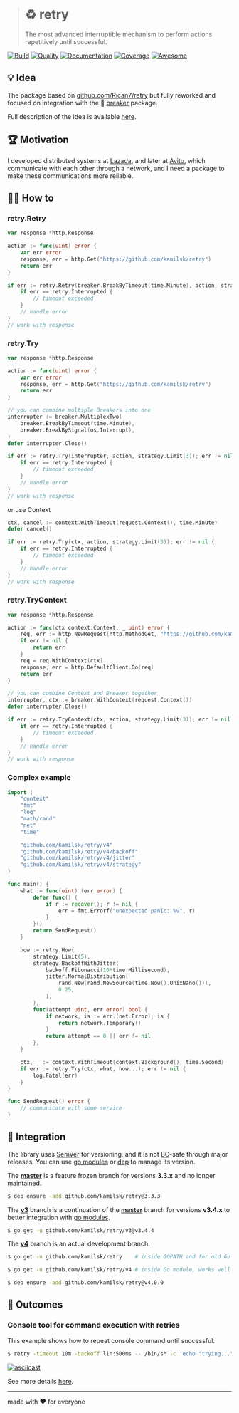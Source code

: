 > # ♻️ retry
>
> The most advanced interruptible mechanism to perform actions repetitively until successful.

[![Build][icon_build]][page_build]
[![Quality][icon_quality]][page_quality]
[![Documentation][icon_docs]][page_docs]
[![Coverage][icon_coverage]][page_coverage]
[![Awesome][icon_awesome]][page_awesome]

## 💡 Idea

The package based on [github.com/Rican7/retry](https://github.com/Rican7/retry) but fully reworked
and focused on integration with the 🚧 [breaker][] package.

Full description of the idea is available [here][design].

## 🏆 Motivation

I developed distributed systems at [Lazada](https://github.com/lazada), and later at [Avito](https://tech.avito.ru),
which communicate with each other through a network, and I need a package to make these communications more reliable.

## 🤼‍♂️ How to

### retry.Retry

```go
var response *http.Response

action := func(uint) error {
	var err error
	response, err = http.Get("https://github.com/kamilsk/retry")
	return err
}

if err := retry.Retry(breaker.BreakByTimeout(time.Minute), action, strategy.Limit(3)); err != nil {
	if err == retry.Interrupted {
		// timeout exceeded
	}
	// handle error
}
// work with response
```

### retry.Try

```go
var response *http.Response

action := func(uint) error {
	var err error
	response, err = http.Get("https://github.com/kamilsk/retry")
	return err
}

// you can combine multiple Breakers into one
interrupter := breaker.MultiplexTwo(
	breaker.BreakByTimeout(time.Minute),
	breaker.BreakBySignal(os.Interrupt),
)
defer interrupter.Close()

if err := retry.Try(interrupter, action, strategy.Limit(3)); err != nil {
	if err == retry.Interrupted {
		// timeout exceeded
	}
	// handle error
}
// work with response
```

or use Context

```go
ctx, cancel := context.WithTimeout(request.Context(), time.Minute)
defer cancel()

if err := retry.Try(ctx, action, strategy.Limit(3)); err != nil {
	if err == retry.Interrupted {
		// timeout exceeded
	}
	// handle error
}
// work with response
```

### retry.TryContext

```go
var response *http.Response

action := func(ctx context.Context, _ uint) error {
	req, err := http.NewRequest(http.MethodGet, "https://github.com/kamilsk/retry", nil)
	if err != nil {
		return err
	}
	req = req.WithContext(ctx)
	response, err = http.DefaultClient.Do(req)
	return err
}

// you can combine Context and Breaker together
interrupter, ctx := breaker.WithContext(request.Context())
defer interrupter.Close()

if err := retry.TryContext(ctx, action, strategy.Limit(3)); err != nil {
	if err == retry.Interrupted {
		// timeout exceeded
	}
	// handle error
}
// work with response
```

### Complex example

```go
import (
	"context"
	"fmt"
	"log"
	"math/rand"
	"net"
	"time"

	"github.com/kamilsk/retry/v4"
	"github.com/kamilsk/retry/v4/backoff"
	"github.com/kamilsk/retry/v4/jitter"
	"github.com/kamilsk/retry/v4/strategy"
)

func main() {
	what := func(uint) (err error) {
		defer func() {
			if r := recover(); r != nil {
				err = fmt.Errorf("unexpected panic: %v", r)
			}
		}()
		return SendRequest()
	}

	how := retry.How{
		strategy.Limit(5),
		strategy.BackoffWithJitter(
			backoff.Fibonacci(10*time.Millisecond),
			jitter.NormalDistribution(
				rand.New(rand.NewSource(time.Now().UnixNano())),
				0.25,
			),
		),
		func(attempt uint, err error) bool {
			if network, is := err.(net.Error); is {
				return network.Temporary()
			}
			return attempt == 0 || err != nil
		},
	}

	ctx, _ := context.WithTimeout(context.Background(), time.Second)
	if err := retry.Try(ctx, what, how...); err != nil {
		log.Fatal(err)
	}
}

func SendRequest() error {
	// communicate with some service
}
```

## 🧩 Integration

The library uses [SemVer](https://semver.org) for versioning, and it is not
[BC](https://en.wikipedia.org/wiki/Backward_compatibility)-safe through major releases.
You can use [go modules](https://github.com/golang/go/wiki/Modules) or
[dep](https://golang.github.io/dep/) to manage its version.

The **[master][legacy]** is a feature frozen branch for versions **3.3.x** and no longer maintained.

```bash
$ dep ensure -add github.com/kamilsk/retry@3.3.3
```

The **[v3][]** branch is a continuation of the **[master][legacy]** branch for versions **v3.4.x**
to better integration with [go modules](https://github.com/golang/go/wiki/Modules).

```bash
$ go get -u github.com/kamilsk/retry/v3@v3.4.4
```

The **[v4][]** branch is an actual development branch.

```bash
$ go get -u github.com/kamilsk/retry    # inside GOPATH and for old Go versions

$ go get -u github.com/kamilsk/retry/v4 # inside Go module, works well since Go 1.11

$ dep ensure -add github.com/kamilsk/retry@v4.0.0
```

## 🤲 Outcomes

### Console tool for command execution with retries

This example shows how to repeat console command until successful.

```bash
$ retry -timeout 10m -backoff lin:500ms -- /bin/sh -c 'echo "trying..."; exit $((1 + RANDOM % 10 > 5))'
```

[![asciicast][cli.preview]][cli.demo]

See more details [here][cli].

---

made with ❤️ for everyone

[icon_awesome]:     https://cdn.rawgit.com/sindresorhus/awesome/d7305f38d29fed78fa85652e3a63e154dd8e8829/media/badge.svg
[icon_build]:       https://travis-ci.org/kamilsk/retry.svg?branch=v4
[icon_coverage]:    https://api.codeclimate.com/v1/badges/ed88afbc0754e49e9d2d/test_coverage
[icon_docs]:        https://godoc.org/github.com/kamilsk/retry?status.svg
[icon_quality]:     https://goreportcard.com/badge/github.com/kamilsk/retry

[page_awesome]:     https://github.com/avelino/awesome-go#utilities
[page_build]:       https://travis-ci.org/kamilsk/retry
[page_coverage]:    https://codeclimate.com/github/kamilsk/retry/test_coverage
[page_docs]:        https://godoc.org/github.com/kamilsk/retry
[page_quality]:     https://goreportcard.com/report/github.com/kamilsk/retry

[breaker]:          https://github.com/kamilsk/breaker
[cli]:              https://github.com/kamilsk/retry.cli
[cli.demo]:         https://asciinema.org/a/150367
[cli.preview]:      https://asciinema.org/a/150367.png
[design]:           https://www.notion.so/octolab/retry-cab5722faae445d197e44fbe0225cc98?r=0b753cbf767346f5a6fd51194829a2f3
[egg]:              https://github.com/kamilsk/egg
[promo]:            https://github.com/kamilsk/retry

[legacy]:           https://github.com/kamilsk/retry/tree/master
[v3]:               https://github.com/kamilsk/retry/tree/v3
[v4]:               https://github.com/kamilsk/retry/projects/4

[tmp.docs]:         https://nicedoc.io/kamilsk/retry?theme=dark
[tmp.history]:      https://github.githistory.xyz/kamilsk/retry/blob/v4/README.md
